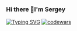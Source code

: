 ### Hi there 👋I'm Sergey
[![Typing SVG](https://readme-typing-svg.herokuapp.com?color=2336BCF7&lines=I+am+beginner+developer)](https://git.io/typing-svg)
[![codewars](https://www.codewars.com/users/Sergey_Krutko/badges/small)](https://www.codewars.com/users/Sergey_Krutko)  

